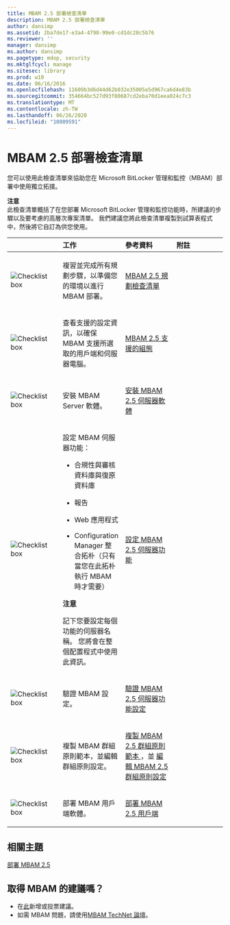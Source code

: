 ```yaml
---
title: MBAM 2.5 部署檢查清單
description: MBAM 2.5 部署檢查清單
author: dansimp
ms.assetid: 2ba7de17-e3a4-4798-99e0-cd1dc28c5b76
ms.reviewer: ''
manager: dansimp
ms.author: dansimp
ms.pagetype: mdop, security
ms.mktglfcycl: manage
ms.sitesec: library
ms.prod: w10
ms.date: 06/16/2016
ms.openlocfilehash: 11609b3d6d44d62b032e35005e5d967ca6d4e83b
ms.sourcegitcommit: 354664bc527d93f80687cd2eba70d1eea024c7c3
ms.translationtype: MT
ms.contentlocale: zh-TW
ms.lasthandoff: 06/26/2020
ms.locfileid: "10809591"
---
```

# MBAM 2.5 部署檢查清單


您可以使用此檢查清單來協助您在 Microsoft BitLocker 管理和監控（MBAM）部署中使用獨立拓撲。

**注意**  
此檢查清單概括了在您部署 Microsoft BitLocker 管理和監控功能時，所建議的步驟以及要考慮的高層次專案清單。 我們建議您將此檢查清單複製到試算表程式中，然後將它自訂為供您使用。



<table>
<colgroup>
<col width="25%" />
<col width="25%" />
<col width="25%" />
<col width="25%" />
</colgroup>
<thead>
<tr class="header">
<th align="left"></th>
<th align="left">工作</th>
<th align="left">參考資料</th>
<th align="left">附註</th>
</tr>
</thead>
<tbody>
<tr class="odd">
<td align="left"><img src="images/checklistbox.gif" alt="Checklist box" /></td>
<td align="left"><p>複習並完成所有規劃步驟，以準備您的環境以進行 MBAM 部署。</p></td>
<td align="left"><p><a href="mbam-25-planning-checklist.md" data-raw-source="[MBAM 2.5 Planning Checklist](mbam-25-planning-checklist.md)">MBAM 2.5 規劃檢查清單</a></p></td>
<td align="left"><p></p></td>
</tr>
<tr class="even">
<td align="left"><img src="images/checklistbox.gif" alt="Checklist box" /></td>
<td align="left"><p>查看支援的設定資訊，以確保 MBAM 支援所選取的用戶端和伺服器電腦。</p></td>
<td align="left"><p><a href="mbam-25-supported-configurations.md" data-raw-source="[MBAM 2.5 Supported Configurations](mbam-25-supported-configurations.md)">MBAM 2.5 支援的組態</a></p></td>
<td align="left"><p></p></td>
</tr>
<tr class="odd">
<td align="left"><img src="images/checklistbox.gif" alt="Checklist box" /></td>
<td align="left"><p>安裝 MBAM Server 軟體。</p></td>
<td align="left"><p><a href="installing-the-mbam-25-server-software.md" data-raw-source="[Installing the MBAM 2.5 Server Software](installing-the-mbam-25-server-software.md)">安裝 MBAM 2.5 伺服器軟體</a></p></td>
<td align="left"><p></p></td>
</tr>
<tr class="even">
<td align="left"><img src="images/checklistbox.gif" alt="Checklist box" /></td>
<td align="left"><p>設定 MBAM 伺服器功能：</p>
<ul>
<li><p>合規性與審核資料庫與復原資料庫</p></li>
<li><p>報告</p></li>
<li><p>Web 應用程式</p></li>
<li><p>Configuration Manager 整合拓朴（只有當您在此拓朴執行 MBAM 時才需要）</p></li>
</ul>
<div class="alert">
<strong>注意</strong><br/><p>記下您要設定每個功能的伺服器名稱。 您將會在整個配置程式中使用此資訊。</p>
</div>
<div>

</div></td>
<td align="left"><p><a href="configuring-the-mbam-25-server-features.md" data-raw-source="[Configuring the MBAM 2.5 Server Features](configuring-the-mbam-25-server-features.md)">設定 MBAM 2.5 伺服器功能</a></p></td>
<td align="left"><p></p></td>
</tr>
<tr class="odd">
<td align="left"><img src="images/checklistbox.gif" alt="Checklist box" /></td>
<td align="left"><p>驗證 MBAM 設定。</p></td>
<td align="left"><p><a href="validating-the-mbam-25-server-feature-configuration.md" data-raw-source="[Validating the MBAM 2.5 Server Feature Configuration](validating-the-mbam-25-server-feature-configuration.md)">驗證 MBAM 2.5 伺服器功能設定</a></p></td>
<td align="left"><p></p></td>
</tr>
<tr class="even">
<td align="left"><img src="images/checklistbox.gif" alt="Checklist box" /></td>
<td align="left"><p>複製 MBAM 群組原則範本，並編輯群組原則設定。</p></td>
<td align="left"><p><a href="copying-the-mbam-25-group-policy-templates.md" data-raw-source="[Copying the MBAM 2.5 Group Policy Templates](copying-the-mbam-25-group-policy-templates.md)">複製 MBAM 2.5 群組原則範本 </a> ，並 <a href="editing-the-mbam-25-group-policy-settings.md" data-raw-source="[Editing the MBAM 2.5 Group Policy Settings](editing-the-mbam-25-group-policy-settings.md)"> 編輯 MBAM 2.5 群組原則設定</a></p></td>
<td align="left"><p></p></td>
</tr>
<tr class="odd">
<td align="left"><img src="images/checklistbox.gif" alt="Checklist box" /></td>
<td align="left"><p>部署 MBAM 用戶端軟體。</p></td>
<td align="left"><p><a href="deploying-the-mbam-25-client.md" data-raw-source="[Deploying the MBAM 2.5 Client](deploying-the-mbam-25-client.md)">部署 MBAM 2.5 用戶端</a></p></td>
<td align="left"><p></p></td>
</tr>
</tbody>
</table>




## 相關主題


[部署 MBAM 2.5](deploying-mbam-25.md)




## 取得 MBAM 的建議嗎？
- 在[此](http://mbam.uservoice.com/forums/268571-microsoft-bitlocker-administration-and-monitoring)新增或投票建議。 
- 如需 MBAM 問題，請使用[MBAM TechNet 論壇](https://social.technet.microsoft.com/Forums/home?forum=mdopmbam)。




